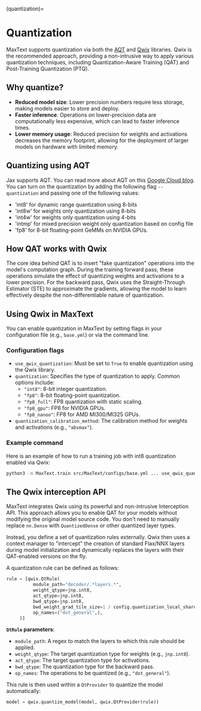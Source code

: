 <!--
 Copyright 2024 Google LLC

 Licensed under the Apache License, Version 2.0 (the "License");
 you may not use this file except in compliance with the License.
 You may obtain a copy of the License at

      https://www.apache.org/licenses/LICENSE-2.0

 Unless required by applicable law or agreed to in writing, software
 distributed under the License is distributed on an "AS IS" BASIS,
 WITHOUT WARRANTIES OR CONDITIONS OF ANY KIND, either express or implied.
 See the License for the specific language governing permissions and
 limitations under the License.
 -->

(quantization)=
# Quantization

MaxText supports quantization via both the [AQT](https://github.com/google/aqt) and [Qwix](https://github.com/google/qwix) libraries. Qwix is the recommended approach, providing a non-intrusive way to apply various quantization techniques, including Quantization-Aware Training (QAT) and Post-Training Quantization (PTQ).

## Why quantize?

*   **Reduced model size**: Lower precision numbers require less storage, making models easier to store and deploy.
*   **Faster inference**: Operations on lower-precision data are computationally less expensive, which can lead to faster inference times.
*   **Lower memory usage**: Reduced precision for weights and activations decreases the memory footprint, allowing for the deployment of larger models on hardware with limited memory.

## Quantizing using AQT

Jax supports AQT. You can read more about AQT on this [Google Cloud blog](https://cloud.google.com/blog/products/compute/accurate-quantized-training-aqt-for-tpu-v5e).
You can turn on the quantization by adding the following flag `--quantization` and passing one of the following values:

- 'int8' for dynamic range quantization using 8-bits
- 'int8w' for weights only quantization using 8-bits
- 'int4w' for weights only quantization using 4-bits
- 'intmp' for mixed precision weight only quantization based on config file
- 'fp8' for 8-bit floating-point GeMMs on NVIDIA GPUs.

## How QAT works with Qwix

The core idea behind QAT is to insert "fake quantization" operations into the model's computation graph. During the training forward pass, these operations simulate the effect of quantizing weights and activations to a lower precision. For the backward pass, Qwix uses the Straight-Through Estimator (STE) to approximate the gradients, allowing the model to learn effectively despite the non-differentiable nature of quantization.

## Using Qwix in MaxText

You can enable quantization in MaxText by setting flags in your configuration file (e.g., `base.yml`) or via the command line.

### Configuration flags

*   `use_qwix_quantization`: Must be set to `True` to enable quantization using the Qwix library.
*   `quantization`: Specifies the type of quantization to apply. Common options include:
    *   `"int8"`: 8-bit integer quantization.
    *   `"fp8"`: 8-bit floating-point quantization.
    *   `"fp8_full"`: FP8 quantization with static scaling.
    *   `"fp8_gpu"`: FP8 for NVIDIA GPUs.
    *   `"fp8_nanoo"`: FP8 for AMD MI300/MI325 GPUs.
*   `quantization_calibration_method`: The calibration method for weights and activations (e.g., `"absmax"`).

### Example command

Here is an example of how to run a training job with int8 quantization enabled via Qwix:

```bash
python3 -m MaxText.train src/MaxText/configs/base.yml ... use_qwix_quantization=True quantization='int8'
```

## The Qwix interception API

MaxText integrates Qwix using its powerful and non-intrusive Interception API. This approach allows you to enable QAT for your models without modifying the original model source code. You don't need to manually replace `nn.Dense` with `QuantizedDense` or other quantized layer types.

Instead, you define a set of quantization rules externally. Qwix then uses a context manager to "intercept" the creation of standard Flax/NNX layers during model initialization and dynamically replaces the layers with their QAT-enabled versions on the fly.

A quantization rule can be defined as follows:

```python
rule = [qwix.QtRule(
          module_path="decoder/.*layers.*",
          weight_qtype=jnp.int8,
          act_qtype=jnp.int8,
          bwd_qtype=jnp.int8,
          bwd_weight_grad_tile_size=1 / config.quantization_local_shard_count,
          op_names=("dot_general",),
     )]
```

**`QtRule` parameters**:

*   `module_path`: A regex to match the layers to which this rule should be applied.
*   `weight_qtype`: The target quantization type for weights (e.g., `jnp.int8`).
*   `act_qtype`: The target quantization type for activations.
*   `bwd_qtype`: The quantization type for the backward pass.
*   `op_names`: The operations to be quantized (e.g., `"dot_general"`).

This rule is then used within a `QtProvider` to quantize the model automatically:

```python
model = qwix.quantize_model(model, qwix.QtProvider(rule))
```
